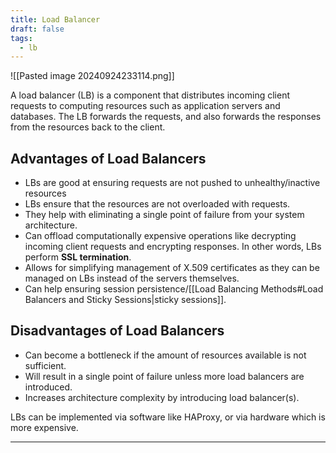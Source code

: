 ```yaml
---
title: Load Balancer
draft: false
tags:
  - lb
---
```

![[Pasted image 20240924233114.png]]

A load balancer (LB) is a component that distributes incoming client requests to computing resources such as application servers and databases. The LB forwards the requests, and also forwards the responses from the resources back to the client.

## Advantages of Load Balancers 

- LBs are good at ensuring requests are not pushed to unhealthy/inactive resources
- LBs ensure that the resources are not overloaded with requests.
- They help with eliminating a single point of failure from your system architecture.
- Can offload computationally expensive operations like decrypting incoming client requests and encrypting responses. In other words, LBs perform **SSL termination**.
- Allows for simplifying management of X.509 certificates as they can be managed on LBs instead of the servers themselves.
- Can help ensuring session persistence/[[Load Balancing Methods#Load Balancers and Sticky Sessions|sticky sessions]].

## Disadvantages of Load Balancers

- Can become a bottleneck if the amount of resources available is not sufficient.
- Will result in a single point of failure unless more load balancers are introduced.
- Increases architecture complexity by introducing load balancer(s).


LBs can be implemented via software like HAProxy, or via hardware which is more expensive.

---

